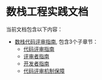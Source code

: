 # 数栈工程实践文档

当前文档包含以下内容：

* [数栈代码评审指南](review/index.md), 包含3个子章节：
  * [代码评审指南](review/codeReview/index.md)
  * [评审者指南](review/reviewer/index.md)
  * [开发者指南](review/developer/index.md)
  * [代码评审机制保障](review/mechanism/index.md)
